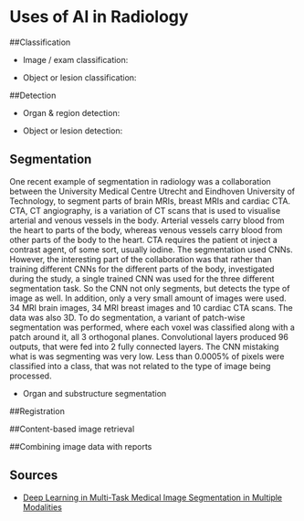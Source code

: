 # Uses of AI in Radiology

##Classification

* Image / exam classification:

* Object or lesion classification:

##Detection

* Organ & region detection:

* Object or lesion detection:

## Segmentation

One recent example of segmentation in radiology was a collaboration between the University Medical Centre Utrecht and Eindhoven University of Technology, to segment parts of brain MRIs, breast MRIs and cardiac CTA. CTA, CT angiography, is a variation of CT scans that is used to visualise arterial and venous vessels in the body. Arterial vessels carry blood from the heart to parts of the body, whereas venous vessels carry blood from other parts of the body to the heart. CTA requires the patient ot inject a contrast agent, of some sort, usually iodine. The segmentation used CNNs. However, the interesting part of the collaboration was that rather than training different CNNs for the different parts of the body, investigated during the study, a single trained CNN was used for the three different segmentation task. So the CNN not only segments, but detects the type of image as well. In addition, only a very small amount of images were used. 34 MRI brain images, 34 MRI breast images and 10 cardiac CTA scans. The data was also 3D. To do segmentation, a variant of patch-wise segmentation was performed, where each voxel was classified along with a patch around it, all 3 orthogonal planes. Convolutional layers produced 96 outputs, that were fed into 2 fully connected layers. The CNN mistaking what is was segmenting was very low. Less than 0.0005% of pixels were classified into a class, that was not related to the type of image being processed.

* Organ and substructure segmentation

##Registration

##Content-based image retrieval

##Combining image data with reports

## Sources
- [Deep Learning in Multi-Task Medical Image Segmentation in Multiple Modalities](https://arxiv.org/abs/1704.03379)